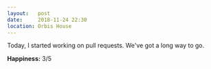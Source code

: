 ```yaml
---
layout:   post
date:     2018-11-24 22:30
location: Orbis House
---
```


Today, I started working on pull requests. We've got a long way to go.

**Happiness:** 3/5
